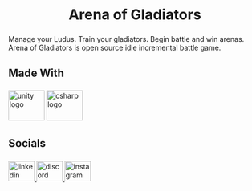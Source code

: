 <h1 align="center">Arena of Gladiators</h1>

###

<p align="left">Manage your Ludus. Train your gladiators. Begin battle and win arenas.<br>Arena of Gladiators is open source idle incremental battle game.</p>

###

<h2 align="left">Made With</h2>

###

<div align="left">
  <img src="https://cdn.jsdelivr.net/gh/devicons/devicon/icons/unity/unity-original.svg" height="60" width="72" alt="unity logo"  />
  <img src="https://cdn.jsdelivr.net/gh/devicons/devicon/icons/csharp/csharp-original.svg" height="60" width="72" alt="csharp logo"  />
</div>

###

<h2 align="left">Socials</h2>

###

<div align="left">
  <a href="https://www.linkedin.com/in/ayg%C3%BCn-%C3%B6zg%C3%BCr-4063041b0/" target="_blank">
    <img src="https://raw.githubusercontent.com/maurodesouza/profile-readme-generator/master/src/assets/icons/social/linkedin/default.svg" width="52" height="40" alt="linkedin logo"  />
  </a>
  <a href="https://discord.gg/cYkRPKmV2D" target="_blank">
    <img src="https://raw.githubusercontent.com/maurodesouza/profile-readme-generator/master/src/assets/icons/social/discord/default.svg" width="52" height="40" alt="discord logo"  />
  </a>
  <a href="https://www.instagram.com/zenoxzx/" target="_blank">
    <img src="https://raw.githubusercontent.com/maurodesouza/profile-readme-generator/master/src/assets/icons/social/instagram/default.svg" width="52" height="40" alt="instagram logo"  />
  </a>
</div>

###


